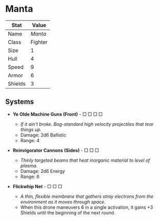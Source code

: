 # Manta

| Stat    | Value   |
| ------- | ------- |
| Name    | *Manta* |
| Class   | Fighter |
| Size    | 1       |
| Hull    | 4       |
| Speed   | 9       |
| Armor   | 6       |
| Shields | 3       |

## Systems

- **Ye Olde Machine Guns (Front)** - □ □ □ □
  	- *If it ain't broke. Bog-standard high velocity projectiles that tear things up.*
  	- Damage: 2d6 Ballistic
  	- Range: 4

- **Reinvigorator Cannons (Sides)** - □ □ □
	- *Thinly targeted beams that heat inorganic material to level of plasma.*
	- Damage: 2d6 Energy
	- Range: 6

- **Flickwhip Net** - □ □ □
	- *A thin, flexible membrane that gathers stray electrons from the environment as it moves through space.*
	- When this drone maneuvers 6 in a single activation, it gains +3 Shields until the beginning of the next round.
